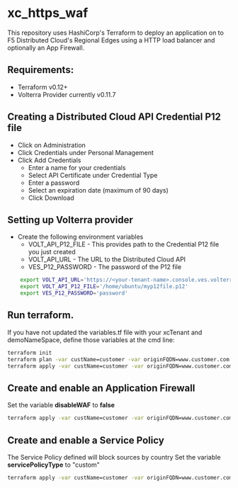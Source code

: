# xc_https_waf
This repository uses HashiCorp's Terraform to deploy an application on to F5 Distributed Cloud's Regional Edges using a HTTP load balancer and optionally an App Firewall. 

##  Requirements:
* Terraform v0.12+
* Volterra Provider currently v0.11.7

## Creating a Distributed Cloud API Credential P12 file
* Click on Administration 
* Click Credentials under Personal Management 
* Click Add Credentials
    * Enter a name for your credentials
    * Select API Certificate under Credential Type
    * Enter a password
    * Select an expiration date (maximum of 90 days)
    * Click Download

## Setting up Volterra provider
* Create the following environment variables 
    * VOLT_API_P12_FILE - This provides path to the Credential P12 file you just created
    * VOLT_API_URL - The URL to the Distributed Cloud API 
    * VES_P12_PASSWORD - The password of the P12 file
 
````bash
    export VOLT_API_URL='https://<your-tenant-name>.console.ves.volterra.io/api'
    export VOLT_API_P12_FILE='/home/ubuntu/myp12file.p12'
    export VES_P12_PASSWORD='password'
````

## Run terraform. 
If you have not updated the variables.tf file with your xcTenant and demoNameSpace, define those variables at the cmd line:
````bash
terraform init
terraform plan -var custName=customer -var originFQDN=www.customer.com -var xcTenant=<your-tenant-name> -var demoNameSpace=<your-namespace>
terraform apply -var custName=customer -var originFQDN=www.customer.com -var xcTenant=<your-tenant-name> -var demoNameSpace=<your-namespace>
````

## Create and enable an Application Firewall
Set the variable **disableWAF** to __false__
````bash 
terraform apply -var custName=customer -var originFQDN=www.customer.com -var xcTenant=<your-tenant-name> -var demoNameSpace=<your-namespace> -var disableWAF=false
````
## Create and enable a Service Policy
The Service Policy defined will block sources by country
Set the variable **servicePolicyType** to "custom"
````bash 
terraform apply -var custName=customer -var originFQDN=www.customer.com -var xcTenant=<your-tenant-name> -var demoNameSpace=<your-namespace> -var disableWAF=false -var servicePolicyType=custom
````